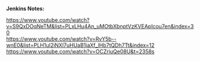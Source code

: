 <b>Jenkins Notes:</b> <br/>

https://www.youtube.com/watch?v=S9QxDOqNeTM&list=PLxLHu4An_uMOtbXbnptVzKVEApIcou7en&index=30 <br/>
https://www.youtube.com/watch?v=RvY5b--wnE0&list=PLH1ul2iNXl7uHUaB1iaXf_lHb7tQDh7Tt&index=12  <br/>
https://www.youtube.com/watch?v=OCZriuQe08U&t=2358s
